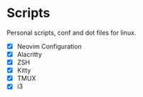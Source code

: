 # Scripts

Personal scripts, conf and dot files for linux.

- [x] Neovim Configuration
- [x] Alacritty
- [x] ZSH
- [x] Kitty
- [x] TMUX
- [x] i3
